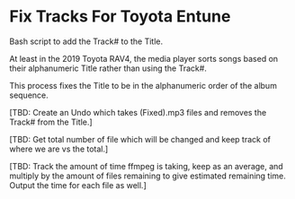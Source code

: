 # Fix Tracks For Toyota Entune

Bash script to add the Track# to the Title. 

At least in the 2019 Toyota RAV4, the media player sorts songs based on their alphanumeric Title rather than using the Track#. 

This process fixes the Title to be in the alphanumeric order of the album sequence.

[TBD: Create an Undo which takes (Fixed).mp3 files and removes the Track# from the Title.]

[TBD: Get total number of file which will be changed and keep track of where we are vs the total.]

[TBD: Track the amount of time ffmpeg is taking, keep as an average, and multiply by the amount of files remaining to give estimated remaining time. Output the time for each file as well.] 

